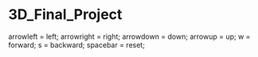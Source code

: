 # 3D_Final_Project
arrowleft = left;
arrowright = right;
arrowdown = down;
arrowup = up;
w = forward;
s = backward;
spacebar = reset;


